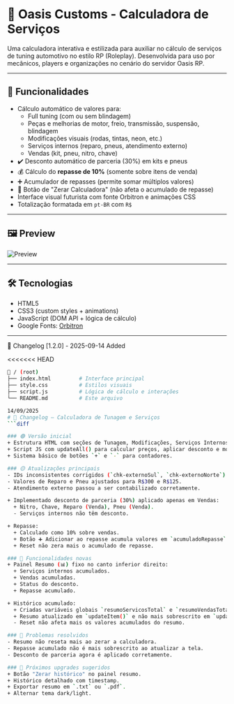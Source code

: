 # 🚀 Oasis Customs - Calculadora de Serviços

Uma calculadora interativa e estilizada para auxiliar no cálculo de serviços de tuning automotivo no estilo RP (Roleplay). Desenvolvida para uso por mecânicos, players e organizações no cenário do servidor Oasis RP.

---

## 🎯 Funcionalidades

- Cálculo automático de valores para:
  - Full tuning (com ou sem blindagem)
  - Peças e melhorias de motor, freio, transmissão, suspensão, blindagem
  - Modificações visuais (rodas, tintas, neon, etc.)
  - Serviços internos (reparo, pneus, atendimento externo)
  - Vendas (kit, pneu, nitro, chave)
- ✔️ Desconto automático de parceria (30%) em kits e pneus
- 💰 Cálculo do **repasse de 10%** (somente sobre itens de venda)
- ➕ Acumulador de repasses (permite somar múltiplos valores)
- 🔄 Botão de "Zerar Calculadora" (não afeta o acumulado de repasse)
- Interface visual futurista com fonte Orbitron e animações CSS
- Totalização formatada em `pt-BR` com `R$`

---

## 🖼️ Preview

![Preview](https://imgur.com/gOLrcPj.png)

---

## 🛠️ Tecnologias

- HTML5
- CSS3 (custom styles + animations)
- JavaScript (DOM API + lógica de cálculo)
- Google Fonts: [Orbitron](https://fonts.google.com/specimen/Orbitron)

---

📜 Changelog
[1.2.0] - 2025-09-14
Added

<<<<<<< HEAD
```bash
📁 / (root)
├── index.html         # Interface principal
├── style.css          # Estilos visuais
├── script.js          # Lógica de cálculo e interações
└── README.md          # Este arquivo

14/09/2025
# 📜 Changelog – Calculadora de Tunagem e Serviços
```diff

### 🟢 Versão inicial
+ Estrutura HTML com seções de Tunagem, Modificações, Serviços Internos, Vendas e Total.
+ Script JS com updateAll() para calcular preços, aplicar desconto e mostrar repasse.
+ Sistema básico de botões `+` e `-` para contadores.

### 🟡 Atualizações principais
- IDs inconsistentes corrigidos (`chk-externoSul`, `chk-externoNorte`).
- Valores de Reparo e Pneu ajustados para R$300 e R$125.
- Atendimento externo passou a ser contabilizado corretamente.

+ Implementado desconto de parceria (30%) aplicado apenas em Vendas:
  + Nitro, Chave, Reparo (Venda), Pneu (Venda).
  - Serviços internos não têm desconto.

+ Repasse:
  + Calculado como 10% sobre vendas.
  + Botão ➕ Adicionar ao repasse acumula valores em `acumuladoRepasse`.
  + Reset não zera mais o acumulado de repasse.

### 🔵 Funcionalidades novas
+ Painel Resumo (📊) fixo no canto inferior direito:
  + Serviços internos acumulados.
  + Vendas acumuladas.
  + Status do desconto.
  + Repasse acumulado.

+ Histórico acumulado:
  + Criadas variáveis globais `resumoServicosTotal` e `resumoVendasTotal`.
  + Resumo atualizado em `updateItem()` e não mais sobrescrito em `updateAll()`.
  - Reset não afeta mais os valores acumulados do resumo.

### 🔴 Problemas resolvidos
- Resumo não reseta mais ao zerar a calculadora.
- Repasse acumulado não é mais sobrescrito ao atualizar a tela.
- Desconto de parceria agora é aplicado corretamente.

### 🚀 Próximos upgrades sugeridos
+ Botão "Zerar histórico" no painel resumo.
+ Histórico detalhado com timestamp.
+ Exportar resumo em `.txt` ou `.pdf`.
+ Alternar tema dark/light.
```
